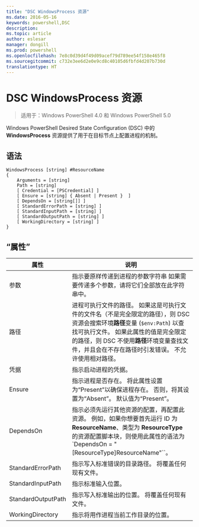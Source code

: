 ```yaml
---
title: "DSC WindowsProcess 资源"
ms.date: 2016-05-16
keywords: powershell,DSC
description: 
ms.topic: article
author: eslesar
manager: dongill
ms.prod: powershell
ms.openlocfilehash: 7e8c0d39d4f49d09acef79d789ee54f158e465f8
ms.sourcegitcommit: c732e3ee6d2e0e9cd8c40105d6fbfd4d207b730d
translationtype: HT
---
```

# <a name="dsc-windowsprocess-resource"></a>DSC WindowsProcess 资源

> 适用于：Windows PowerShell 4.0 和 Windows PowerShell 5.0

Windows PowerShell Desired State Configuration (DSC) 中的 **WindowsProcess** 资源提供了用于在目标节点上配置进程的机制。

## <a name="syntax"></a>语法

```
WindowsProcess [string] #ResourceName
{
    Arguments = [string]
    Path = [string]
    [ Credential = [PSCredential] ]
    [ Ensure = [string] { Absent | Present }  ]
    [ DependsOn = [string[]] ]
    [ StandardErrorPath = [string] ]
    [ StandardInputPath = [string] ]
    [ StandardOutputPath = [string] ]
    [ WorkingDirectory = [string] ]
}
```

## <a name="properties"></a>“属性”
|  属性  |  说明   | 
|---|---| 
| 参数| 指示要原样传递到进程的参数字符串 如果需要传递多个参数，请将它们全部放在此字符串中。| 
| 路径| 进程可执行文件的路径。 如果这是可执行文件的文件名（不是完全限定的路径），则 DSC 资源会搜索环境**路径**变量 (`$env:Path`) 以查找可执行文件。 如果此属性的值是完全限定的路径，则 DSC 不使用**路径**环境变量查找文件，并且会在不存在路径时引发错误。 不允许使用相对路径。| 
| 凭据| 指示启动进程的凭据。| 
| Ensure| 指示进程是否存在。 将此属性设置为“Present”以确保进程存在。 否则，将其设置为“Absent”。 默认值为“Present”。| 
| DependsOn | 指示必须先运行其他资源的配置，再配置此资源。 例如，如果你想要首先运行 ID 为 __ResourceName__、类型为 __ResourceType__ 的资源配置脚本块，则使用此属性的语法为 `DependsOn = "[ResourceType]ResourceName"``。| 
| StandardErrorPath| 指示写入标准错误的目录路径。 将覆盖任何现有文件。| 
| StandardInputPath| 指示标准输入位置。| 
| StandardOutputPath| 指示写入标准输出的位置。 将覆盖任何现有文件。| 
| WorkingDirectory| 指示将用作进程当前工作目录的位置。| 

